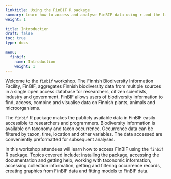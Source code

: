 ```yaml
---
linktitle: Using the FinBIF R package
summary: Learn how to access and analyse FinBIF data using r and the finbif package
weight: 1

title: Introduction
draft: false
toc: true
type: docs

menu:
  finbif:
    name: Introduction
    weight: 1
---
```


Welcome to the `finbif` workshop. The Finnish Biodiversity Information Facility,
FinBIF, aggregates Finnish biodiversity data from multiple sources in a single
open access database for researchers, citizen scientists, industry and
government. FinBIF allows users of biodiversity information to find, access,
combine and visualise data on Finnish plants, animals and microorganisms.

The `finbif` R package makes the publicly available data in FinBIF easily
accessible to researchers and programmers. Biodiversity information is
available on taxonomy and taxon occurrence. Occurrence data can be filtered by
taxon, time, location and other variables. The data accessed are conveniently
preformatted for subsequent analyses.

In this workshop attendees will learn how to access FinBIF using the `finbif` R
package. Topics covered include: installing the package, accessing the
documentation and getting help, working with taxonomic information, accessing
collection information, getting and filtering occurrence records, creating
graphics from FinBIF data and fitting models to FinBIF data.
